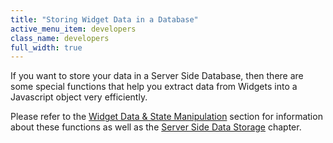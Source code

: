 ```yaml
---
title: "Storing Widget Data in a Database"
active_menu_item: developers
class_name: developers
full_width: true
---
```



If you want to store your data in a Server Side Database, then there are some special functions that help you extract data from Widgets into a Javascript object very efficiently.

Please refer to the [Widget Data & State Manipulation](../../../client-api/widget-data-state-manipulation/index) section for information about these functions as well as the [Server Side Data Storage](../../../../data-storage/server-side-data-storage/index) chapter.

